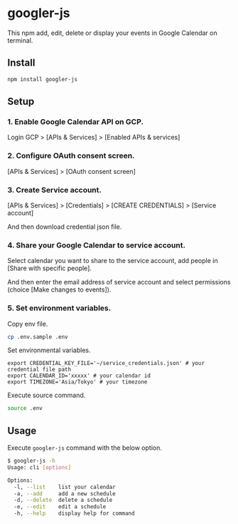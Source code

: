 # googler-js
This npm add, edit, delete or display your events in Google Calendar on terminal.

## Install
```bash
npm install googler-js
```

## Setup
### 1. Enable Google Calendar API on GCP.
Login GCP > [APIs & Services] > [Enabled APIs & services]

### 2. Configure OAuth consent screen.
[APIs & Services] > [OAuth consent screen]

### 3. Create Service account.
[APIs & Services] > [Credentials] > [CREATE CREDENTIALS] > [Service account]

And then download credential json file.

### 4. Share your Google Calendar to service account.
Select calendar you want to share to the service account, add people in [Share with specific people].

And then enter the email address of service account and select permissions (choice [Make changes to events]).

### 5. Set environment variables.
Copy env file.
```bash
cp .env.sample .env
```

Set environmental variables.
```bash:.env
export CREDENTIAL_KEY_FILE='~/service_credentials.json' # your credential file path
export CALENDAR_ID='xxxxx' # your calendar id
export TIMEZONE='Asia/Tokyo' # your timezone
```

Execute source command.
```bash
source .env
```

## Usage
Execute `googler-js` command with the below option.
```bash
$ googler-js -h
Usage: cli [options]

Options:
  -l, --list    list your calendar
  -a, --add     add a new schedule
  -d, --delete  delete a schedule
  -e, --edit    edit a schedule
  -h, --help    display help for command
```


